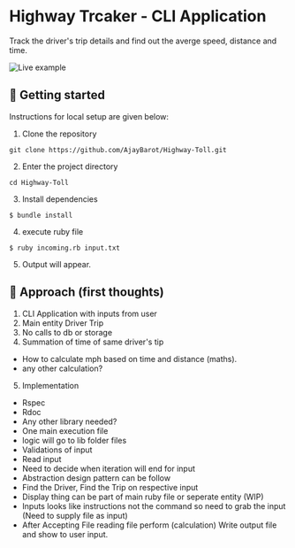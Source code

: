 Highway Trcaker - CLI Application
=====================================

Track the driver's trip details and find out the averge speed, distance and time.

![Live example](/Highway-tool.gif?raw=true "Live example")

## 🚀 Getting started

Instructions for local setup are given below:

1. Clone the repository

```
git clone https://github.com/AjayBarot/Highway-Toll.git
```

2. Enter the project directory

```
cd Highway-Toll
```

3. Install dependencies

```
$ bundle install
```

4. execute ruby file 

```terminal
$ ruby incoming.rb input.txt
```

5. Output will appear.

## 🤔 Approach (first thoughts)

1. CLI Application with inputs from user
2. Main entity Driver Trip
3. No calls to db or storage
4. Summation of time of same driver's tip
  - How to calculate mph based on time and distance (maths).
  - any other calculation?
5. Implementation
  - Rspec
  - Rdoc
  - Any other library needed?
  - One main execution file
  - logic will go to lib folder files
  - Validations of input
  - Read input
  - Need to decide when iteration will end for input
  - Abstraction design pattern can be follow
  - Find the Driver, Find the Trip on respective input
  - Display thing can be part of main ruby file or seperate entity (WIP)
  - Inputs looks like instructions not the command so need to grab the input (Need to supply file as input)
  - After Accepting File reading file perform (calculation) Write output file and show to user input.